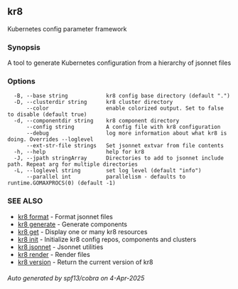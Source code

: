 ## kr8

Kubernetes config parameter framework

### Synopsis

A tool to generate Kubernetes configuration from a hierarchy
	of jsonnet files

### Options

```
  -B, --base string            kr8 config base directory (default ".")
  -D, --clusterdir string      kr8 cluster directory
      --color                  enable colorized output. Set to false to disable (default true)
  -d, --componentdir string    kr8 component directory
      --config string          A config file with kr8 configuration
      --debug                  log more information about what kr8 is doing. Overrides --loglevel
      --ext-str-file strings   Set jsonnet extvar from file contents
  -h, --help                   help for kr8
  -J, --jpath stringArray      Directories to add to jsonnet include path. Repeat arg for multiple directories
  -L, --loglevel string        set log level (default "info")
      --parallel int           parallelism - defaults to runtime.GOMAXPROCS(0) (default -1)
```

### SEE ALSO

* [kr8 format](kr8_format.md)	 - Format jsonnet files
* [kr8 generate](kr8_generate.md)	 - Generate components
* [kr8 get](kr8_get.md)	 - Display one or many kr8 resources
* [kr8 init](kr8_init.md)	 - Initialize kr8 config repos, components and clusters
* [kr8 jsonnet](kr8_jsonnet.md)	 - Jsonnet utilities
* [kr8 render](kr8_render.md)	 - Render files
* [kr8 version](kr8_version.md)	 - Return the current version of kr8

###### Auto generated by spf13/cobra on 4-Apr-2025
